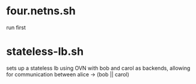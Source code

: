 # four.netns.sh
run first

# stateless-lb.sh
sets up a stateless lb using OVN with bob and carol as backends, allowing for communication between alice -> (bob || carol)
